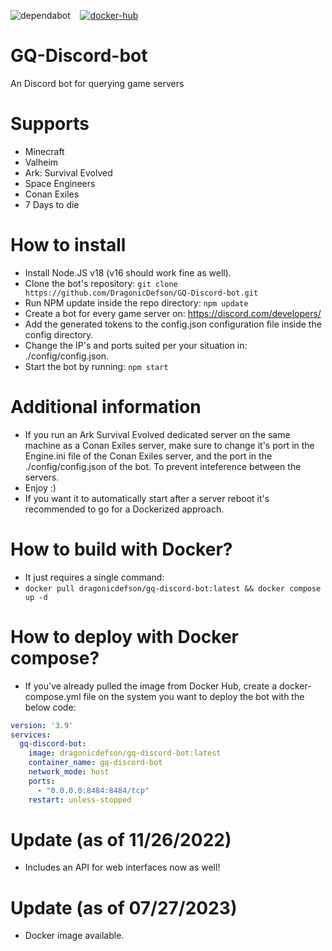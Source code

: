 ![dependabot](https://img.shields.io/static/v1?label=dependabot&message=active&color=%230098CB&style=for-the-badge)&nbsp;&nbsp;&nbsp;&nbsp;[![docker-hub](https://img.shields.io/static/v1?label=docker&message=hub&color=%230098CB&style=for-the-badge)](https://hub.docker.com/layers/dragonicdefson/gq-discord-bot/latest/images/sha256-a24adb691035c7e75cd1c42065b98bf1baa11fb3b74350903cb8865a688f38e0?context=explore)

# GQ-Discord-bot
An Discord bot for querying game servers

# Supports
- Minecraft
- Valheim
- Ark: Survival Evolved
- Space Engineers
- Conan Exiles
- 7 Days to die

# How to install
- Install Node.JS v18 (v16 should work fine as well).
- Clone the bot's repository: `git clone https://github.com/DragonicDefson/GQ-Discord-bot.git`
- Run NPM update inside the repo directory: `npm update`
- Create a bot for every game server on: https://discord.com/developers/
- Add the generated tokens to the config.json configuration file inside the config directory.
- Change the IP's and ports suited per your situation in: ./config/config.json.
- Start the bot by running: `npm start`

# Additional information
- If you run an Ark Survival Evolved dedicated server on the same machine as a Conan Exiles server, make sure to change it's port in the Engine.ini file of the Conan Exiles server, and the port in the ./config/config.json of the bot. To prevent inteference between the servers.
- Enjoy :)
- If you want it to automatically start after a server reboot it's recommended to go for a Dockerized approach.

# How to build with Docker?
- It just requires a single command:
- `docker pull dragonicdefson/gq-discord-bot:latest && docker compose up -d`

# How to deploy with Docker compose?
- If you've already pulled the image from Docker Hub, create a docker-compose.yml file on the system you want to deploy the bot with the below code:

```yml
version: '3.9'
services:
  gq-discord-bot:
    image: dragonicdefson/gq-discord-bot:latest
    container_name: gq-discord-bot
    network_mode: host
    ports:
      - "0.0.0.0:8484:8484/tcp"
    restart: unless-stopped
```

# Update (as of 11/26/2022)
- Includes an API for web interfaces now as well!

# Update (as of 07/27/2023)
- Docker image available.
